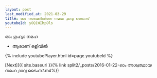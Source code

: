 ```yaml
---
layout: post
last_modified_at: 2021-03-29
title: ഓം സദാമർശിനെ നമഹ ൧൦൮ ടൈംസ്
youtubeId: yOQ1WIhpOls
---
```

 
 
 ഓം ഗുഹ്യാ നമഹ 
 
 -  ആരാണ് ഒളിവിൽ 
 
  
 
  
 
 
 
 
 
 


{% include youtubePlayer.html id=page.youtubeId %}
 
[Next]({{ site.baseurl }}{% link  split2/_posts/2016-01-22-ഓം അശ്വത്ഥായ നമഹ ൧൦൮ ടൈംസ്.md%})
 
